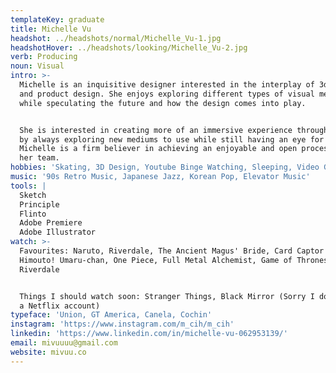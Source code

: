 ```yaml
---
templateKey: graduate
title: Michelle Vu
headshot: ../headshots/normal/Michelle_Vu-1.jpg
headshotHover: ../headshots/looking/Michelle_Vu-2.jpg
verb: Producing
noun: Visual
intro: >-
  Michelle is an inquisitive designer interested in the interplay of 3d design
  and product design. She enjoys exploring different types of visual mediums
  while speculating the future and how the design comes into play. 


  She is interested in creating more of an immersive experience through design
  by always exploring new mediums to use while still having an eye for detail.
  Michelle is a firm believer in achieving an enjoyable and open process with
  her team.
hobbies: 'Skating, 3D Design, Youtube Binge Watching, Sleeping, Video Games'
music: '90s Retro Music, Japanese Jazz, Korean Pop, Elevator Music'
tools: |
  Sketch
  Principle
  Flinto
  Adobe Premiere
  Adobe Illustrator
watch: >-
  Favourites: Naruto, Riverdale, The Ancient Magus' Bride, Card Captor Sakura,
  Himouto! Umaru-chan, One Piece, Full Metal Alchemist, Game of Thrones,
  Riverdale


  Things I should watch soon: Stranger Things, Black Mirror (Sorry I don't have
  a Netflix account)
typeface: 'Union, GT America, Canela, Cochin'
instagram: 'https://www.instagram.com/m_cih/m_cih'
linkedin: 'https://www.linkedin.com/in/michelle-vu-062953139/'
email: mivuuuu@gmail.com
website: mivuu.co
---
```


